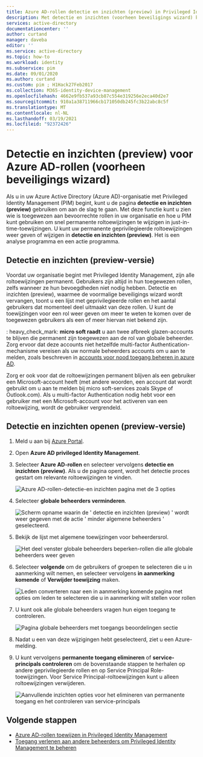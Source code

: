 ```yaml
---
title: Azure AD-rollen detectie en inzichten (preview) in Privileged Identity Management voormalige beveiligings wizard-Azure Active Directory
description: Met detectie en inzichten (voorheen beveiligings wizard) kunt u permanente toewijzingen van Azure AD-rollen omzetten in just-in-time-toewijzingen met Privileged Identity Management.
services: active-directory
documentationcenter: ''
author: curtand
manager: daveba
editor: ''
ms.service: active-directory
ms.topic: how-to
ms.workload: identity
ms.subservice: pim
ms.date: 09/01/2020
ms.author: curtand
ms.custom: pim ; H1Hack27Feb2017
ms.collection: M365-identity-device-management
ms.openlocfilehash: 4662e9fb537a93cb87c554e319256e2eca40d2e7
ms.sourcegitcommit: 910a1a38711966cb171050db245fc3b22abc8c5f
ms.translationtype: MT
ms.contentlocale: nl-NL
ms.lasthandoff: 03/19/2021
ms.locfileid: "92372426"
---
```

# <a name="discovery-and-insights-preview-for-azure-ad-roles-formerly-security-wizard"></a>Detectie en inzichten (preview) voor Azure AD-rollen (voorheen beveiligings wizard)

Als u in uw Azure Active Directory (Azure AD)-organisatie met Privileged Identity Management (PIM) begint, kunt u de pagina **detectie en inzichten (preview)** gebruiken om aan de slag te gaan. Met deze functie kunt u zien wie is toegewezen aan bevoorrechte rollen in uw organisatie en hoe u PIM kunt gebruiken om snel permanente roltoewijzingen te wijzigen in just-in-time-toewijzingen. U kunt uw permanente geprivilegieerde roltoewijzingen weer geven of wijzigen in **detectie en inzichten (preview)**. Het is een analyse programma en een actie programma.

## <a name="discovery-and-insights-preview"></a>Detectie en inzichten (preview-versie)

Voordat uw organisatie begint met Privileged Identity Management, zijn alle roltoewijzingen permanent. Gebruikers zijn altijd in hun toegewezen rollen, zelfs wanneer ze hun bevoegdheden niet nodig hebben. Detectie en inzichten (preview), waarmee de voormalige beveiligings wizard wordt vervangen, toont u een lijst met geprivilegieerde rollen en het aantal gebruikers dat momenteel deel uitmaakt van deze rollen. U kunt de toewijzingen voor een rol weer geven om meer te weten te komen over de toegewezen gebruikers als een of meer hiervan niet bekend zijn.

: heavy_check_mark: **micro soft raadt** u aan twee afbreek glazen-accounts te blijven die permanent zijn toegewezen aan de rol van globale beheerder. Zorg ervoor dat deze accounts niet hetzelfde multi-factor Authentication-mechanisme vereisen als uw normale beheerders accounts om u aan te melden, zoals beschreven in [accounts voor nood toegang beheren in azure AD](../roles/security-emergency-access.md).

Zorg er ook voor dat de roltoewijzingen permanent blijven als een gebruiker een Microsoft-account heeft (met andere woorden, een account dat wordt gebruikt om u aan te melden bij micro soft-services zoals Skype of Outlook.com). Als u multi-factor Authentication nodig hebt voor een gebruiker met een Microsoft-account voor het activeren van een roltoewijzing, wordt de gebruiker vergrendeld.

## <a name="open-discovery-and-insights-preview"></a>Detectie en inzichten openen (preview-versie)

1. Meld u aan bij [Azure Portal](https://portal.azure.com/).

1. Open **Azure AD privileged Identity Management**.

1. Selecteer **Azure AD-rollen** en selecteer vervolgens **detectie en inzichten (preview)**. Als u de pagina opent, wordt het detectie proces gestart om relevante roltoewijzingen te vinden.

    ![Azure AD-rollen-detectie-en inzichten pagina met de 3 opties](./media/pim-security-wizard/new-preview-link.png)

1. Selecteer **globale beheerders verminderen**.

    ![Scherm opname waarin de ' detectie en inzichten (preview) ' wordt weer gegeven met de actie ' minder algemene beheerders ' geselecteerd.](./media/pim-security-wizard/new-preview-page.png)

1. Bekijk de lijst met algemene toewijzingen voor beheerdersrol.

    ![Het deel venster globale beheerders beperken-rollen die alle globale beheerders weer geven](./media/pim-security-wizard/new-global-administrator-list.png)

1. Selecteer **volgende** om de gebruikers of groepen te selecteren die u in aanmerking wilt nemen, en selecteer vervolgens **in aanmerking komende** of **Verwijder toewijzing** maken.

    ![Leden converteren naar een in aanmerking komende pagina met opties om leden te selecteren die u in aanmerking wilt stellen voor rollen](./media/pim-security-wizard/new-global-administrator-buttons.png)

1. U kunt ook alle globale beheerders vragen hun eigen toegang te controleren.

    ![Pagina globale beheerders met toegangs beoordelingen sectie](./media/pim-security-wizard/new-global-administrator-access-review.png)

1. Nadat u een van deze wijzigingen hebt geselecteerd, ziet u een Azure-melding.

1. U kunt vervolgens **permanente toegang elimineren** of **service-principals controleren** om de bovenstaande stappen te herhalen op andere geprivilegieerde rollen en op Service Principal Role-toewijzingen. Voor Service Principal-roltoewijzingen kunt u alleen roltoewijzingen verwijderen.

    ![Aanvullende inzichten opties voor het elimineren van permanente toegang en het controleren van service-principals ](./media/pim-security-wizard/new-preview-page-service-principals.png)

## <a name="next-steps"></a>Volgende stappen

- [Azure AD-rollen toewijzen in Privileged Identity Management](pim-how-to-add-role-to-user.md)
- [Toegang verlenen aan andere beheerders om Privileged Identity Management te beheren](pim-how-to-give-access-to-pim.md)
